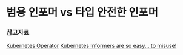 # 범용 인포머 vs 타입 안전한 인포머


### 참고자료
[Kubernetes Operator](https://poseids.tistory.com/13)
[Kubernetes Informers are so easy... to misuse!](https://render.com/blog/kubernetes-informers)